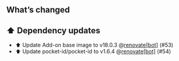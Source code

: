 ## What’s changed

## ⬆️ Dependency updates

- ⬆️ Update Add-on base image to v18.0.3 @[renovate[bot]](https://github.com/apps/renovate) (#53)
- ⬆️ Update pocket-id/pocket-id to v1.6.4 @[renovate[bot]](https://github.com/apps/renovate) (#54)
